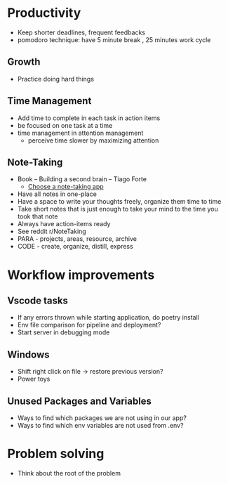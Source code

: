 # Productivity

- Keep shorter deadlines, frequent feedbacks
- pomodoro technique: have 5 minute break , 25 minutes work cycle

## Growth
- Practice doing hard things

## Time Management
- Add time to complete in each task in action items
- be focused on one task at a time
- time management in attention management
  - perceive time slower by maximizing attention

## Note-Taking

- Book – Building a second brain – Tiago Forte
  - [Choose a note-taking app](https://www.buildingasecondbrain.com/resources)
- Have all notes in one-place
- Have a space to write your thoughts freely, organize them time to time
- Take short notes that is just enough to take your mind to the time you took that note
- Always have action-items ready
- See reddit r/NoteTaking
- PARA - projects, areas, resource, archive
- CODE - create, organize, distill, express

# Workflow improvements

## Vscode tasks

- If any errors thrown while starting application, do poetry install
- Env file comparison for pipeline and deployment?
- Start server in debugging mode

## Windows

- Shift right click on file -> restore previous version?
- Power toys

## Unused Packages and Variables

- Ways to find which packages we are not using in our app?
- Ways to find which env variables are not used from .env?

# Problem solving
- Think about the root of the problem